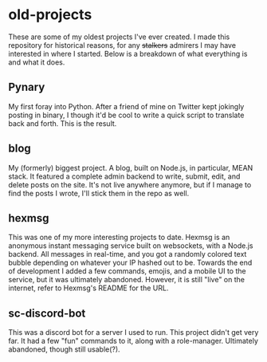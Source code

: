 # old-projects
These are some of my oldest projects I've ever created. I made this repository for historical reasons, for any ~~stalkers~~ admirers I may have interested in where I started. Below is a breakdown of what everything is and what it does.

## Pynary
My first foray into Python. After a friend of mine on Twitter kept jokingly posting in binary, I though it'd be cool to write a quick script to translate back and forth. This is the result.

## blog
My (formerly) biggest project. A blog, built on Node.js, in particular, MEAN stack. It featured a complete admin backend to write, submit, edit, and delete posts on the site. It's not live anywhere anymore, but if I manage to find the posts I wrote, I'll stick them in the repo as well.

## hexmsg
This was one of my more interesting projects to date. Hexmsg is an anonymous instant messaging service built on websockets, with a Node.js backend. All messages in real-time, and you got a randomly colored text bubble depending on whatever your IP hashed out to be. Towards the end of development I added a few commands, emojis, and a mobile UI to the service, but it was ultimately abandoned. However, it is still "live" on the internet, refer to Hexmsg's README for the URL.

## sc-discord-bot
This was a discord bot for a server I used to run. This project didn't get very far. It had a few "fun" commands to it, along with a role-manager. Ultimately abandoned, though still usable(?).
